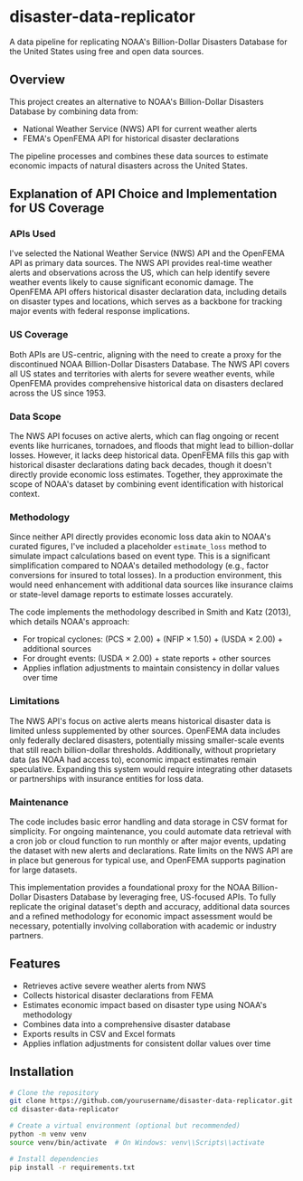 # disaster-data-replicator

A data pipeline for replicating NOAA's Billion-Dollar Disasters Database for the United States using free and open data sources.

## Overview

This project creates an alternative to NOAA's Billion-Dollar Disasters Database by combining data from:
- National Weather Service (NWS) API for current weather alerts
- FEMA's OpenFEMA API for historical disaster declarations

The pipeline processes and combines these data sources to estimate economic impacts of natural disasters across the United States.

## Explanation of API Choice and Implementation for US Coverage

### APIs Used
I've selected the National Weather Service (NWS) API and the OpenFEMA API as primary data sources. The NWS API provides real-time weather alerts and observations across the US, which can help identify severe weather events likely to cause significant economic damage. The OpenFEMA API offers historical disaster declaration data, including details on disaster types and locations, which serves as a backbone for tracking major events with federal response implications.

### US Coverage
Both APIs are US-centric, aligning with the need to create a proxy for the discontinued NOAA Billion-Dollar Disasters Database. The NWS API covers all US states and territories with alerts for severe weather events, while OpenFEMA provides comprehensive historical data on disasters declared across the US since 1953.

### Data Scope
The NWS API focuses on active alerts, which can flag ongoing or recent events like hurricanes, tornadoes, and floods that might lead to billion-dollar losses. However, it lacks deep historical data. OpenFEMA fills this gap with historical disaster declarations dating back decades, though it doesn't directly provide economic loss estimates. Together, they approximate the scope of NOAA's dataset by combining event identification with historical context.

### Methodology
Since neither API directly provides economic loss data akin to NOAA's curated figures, I've included a placeholder `estimate_loss` method to simulate impact calculations based on event type. This is a significant simplification compared to NOAA's detailed methodology (e.g., factor conversions for insured to total losses). In a production environment, this would need enhancement with additional data sources like insurance claims or state-level damage reports to estimate losses accurately.

The code implements the methodology described in Smith and Katz (2013), which details NOAA's approach:
- For tropical cyclones: (PCS × 2.00) + (NFIP × 1.50) + (USDA × 2.00) + additional sources
- For drought events: (USDA × 2.00) + state reports + other sources
- Applies inflation adjustments to maintain consistency in dollar values over time

### Limitations
The NWS API's focus on active alerts means historical disaster data is limited unless supplemented by other sources. OpenFEMA data includes only federally declared disasters, potentially missing smaller-scale events that still reach billion-dollar thresholds. Additionally, without proprietary data (as NOAA had access to), economic impact estimates remain speculative. Expanding this system would require integrating other datasets or partnerships with insurance entities for loss data.

### Maintenance
The code includes basic error handling and data storage in CSV format for simplicity. For ongoing maintenance, you could automate data retrieval with a cron job or cloud function to run monthly or after major events, updating the dataset with new alerts and declarations. Rate limits on the NWS API are in place but generous for typical use, and OpenFEMA supports pagination for large datasets.

This implementation provides a foundational proxy for the NOAA Billion-Dollar Disasters Database by leveraging free, US-focused APIs. To fully replicate the original dataset's depth and accuracy, additional data sources and a refined methodology for economic impact assessment would be necessary, potentially involving collaboration with academic or industry partners.

## Features

- Retrieves active severe weather alerts from NWS
- Collects historical disaster declarations from FEMA
- Estimates economic impact based on disaster type using NOAA's methodology
- Combines data into a comprehensive disaster database
- Exports results in CSV and Excel formats
- Applies inflation adjustments for consistent dollar values over time

## Installation

```bash
# Clone the repository
git clone https://github.com/yourusername/disaster-data-replicator.git
cd disaster-data-replicator

# Create a virtual environment (optional but recommended)
python -m venv venv
source venv/bin/activate  # On Windows: venv\\Scripts\\activate

# Install dependencies
pip install -r requirements.txt
